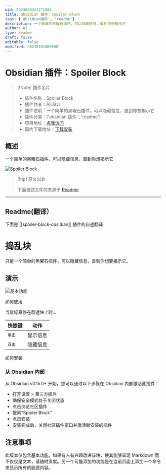 ```yaml
---
uid: 2023080322271885
title: Obsidian 插件：Spoiler Block
tags: ['obsidian插件', 'readme']
description: 一个简单的黑曜石插件，可以隐藏信息，直到你想揭示它
author: AI
type: readme
draft: false
editable: false
modified: 20230101000000
---
```


# Obsidian 插件：Spoiler Block

> [!Note] 插件名片
> - 插件名称：Spoiler Block
> - 插件作者：AllJavi
> - 插件说明：一个简单的黑曜石插件，可以隐藏信息，直到你想揭示它
> - 插件分类：['obsidian 插件 ', 'readme']
> - 项目地址：[点我访问](https://github.com/AllJavi/spoiler-block-obsidian)
> - 国内下载地址：[下载安装](https://pkmer.cn/products/plugin/pluginMarket/?spoiler-block-obsidian)

## 概述

一个简单的黑曜石插件，可以隐藏信息，直到你想揭示它

![Spoiler Block](https://cdn.pkmer.cn/covers/spoiler-block-obsidian.gif!pkmer)

> [!tip] 原文出处
>
>下面自述文件的来源于 [Readme](https://ghproxy.net/https://raw.githubusercontent.com/AllJavi/spoiler-block-obsidian/master/README.md)

---

## Readme(翻译）

下面是 [[spoiler-block-obsidian]] 插件的自述翻译

# 捣乱块

只是一个简单的黑曜石插件，可以隐藏信息，直到你想要揭示它。

## 演示

![基本功能](/img/sample.gif)

如何使用

当鼠标悬停在剧透块上时...

| 快捷键                                            | 动作                         |
| ------------------------------------------------- | --------------------------- |
| <kbd>单击</kbd>                                  | 显示信息                    |
| <kbd>双击</kbd>                                  | 隐藏信息                    |

如何安装

### 从 Obsidian 内部

从 Obsidian v0.15.0+ 开始，您可以通过以下步骤在 Obsidian 内部激活此插件：

- 打开设置 > 第三方插件
- 确保安全模式处于关闭状态
- 点击浏览社区插件
- 搜索“Spoiler Block”
- 点击安装
- 安装完成后，关闭社区插件窗口并激活新安装的插件

## 注意事项

此版本仅包含基本功能。如果有人有兴趣改进该块，使其能够呈现 Markdown 而不仅仅是文本，请随时贡献。另一个可能添加的功能是在当前页面上添加一个命令来显示所有的剧透内容。
